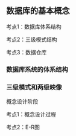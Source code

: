 


## 数据库的基本概念

考点1：数据库体系结构

考点2：三级模式结构

考点3：数据仓库

### 数据库系统的体系结构





### 三级模式和两级映像





概念设计阶段

考点1：概念设计过程

考点2：E-R图

